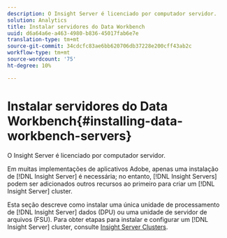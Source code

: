 ```yaml
---
description: O Insight Server é licenciado por computador servidor.
solution: Analytics
title: Instalar servidores do Data Workbench
uuid: d6a64a6e-a463-4980-b836-45017fab6e7e
translation-type: tm+mt
source-git-commit: 34cdcfc83ae6bb620706db37228e200cff43ab2c
workflow-type: tm+mt
source-wordcount: '75'
ht-degree: 10%

---
```



# Instalar servidores do Data Workbench{#installing-data-workbench-servers}

O Insight Server é licenciado por computador servidor.

Em muitas implementações de aplicativos Adobe, apenas uma instalação de [!DNL Insight Server] é necessária; no entanto, [!DNL Insight Servers] podem ser adicionados outros recursos ao primeiro para criar um [!DNL Insight Server] cluster.

Esta seção descreve como instalar uma única unidade de processamento de [!DNL Insight Server] dados (DPU) ou uma unidade de servidor de arquivos (FSU). Para obter etapas para instalar e configurar um [!DNL Insight Server] cluster, consulte [Insight Server Clusters](../../../home/c-inst-svr/c-install-ins-svr/c-ins-svr-clstrs/c-abt-ins-svr-clsters.md).
